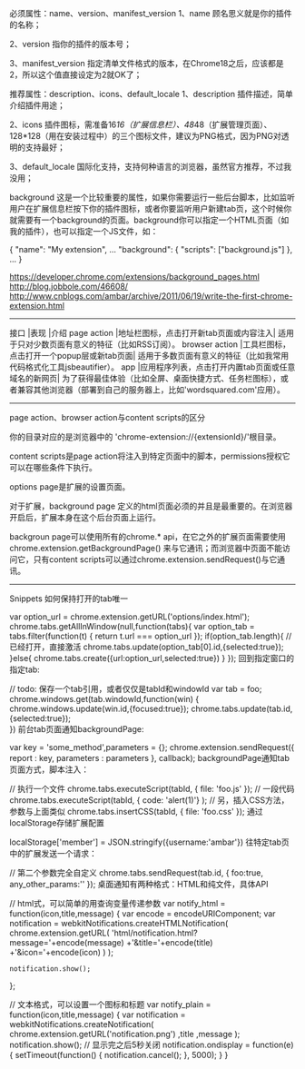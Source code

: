 必须属性：name、version、manifest_version
1、name 顾名思义就是你的插件的名称；

2、version 指你的插件的版本号；

3、manifest_version 指定清单文件格式的版本，在Chrome18之后，应该都是2，所以这个值直接设定为2就OK了；

推荐属性：description、icons、default_locale 
1、description 插件描述，简单介绍插件用途；

2、icons 插件图标，需准备16*16（扩展信息栏）、48*48（扩展管理页面）、128*128（用在安装过程中）的三个图标文件，建议为PNG格式，因为PNG对透明的支持最好；

3、default_locale 国际化支持，支持何种语言的浏览器，虽然官方推荐，不过我没用；

background
这是一个比较重要的属性，如果你需要运行一些后台脚本，比如监听用户在扩展信息栏按下你的插件图标，或者你要监听用户新建tab页，这个时候你就需要有一个background的页面。background你可以指定一个HTML页面（如我的插件），也可以指定一个JS文件，如：


{
  "name": "My extension",
  ...
  "background": {
    "scripts": ["background.js"]
  },
  ...
}

<https://developer.chrome.com/extensions/background_pages.html>
<http://blog.jobbole.com/46608/>
<http://www.cnblogs.com/ambar/archive/2011/06/19/write-the-first-chrome-extension.html>

***

接口	|表现	|介绍
page action	|地址栏图标，点击打开新tab页面或内容注入|	适用于只对少数页面有意义的特征（比如RSS订阅）。
browser action	|工具栏图标，点击打开一个popup层或新tab页面|	适用于多数页面有意义的特征（比如我常用代码格式化工具jsbeautifier）。
app	|应用程序列表，点击打开内置tab页面或任意域名的新网页|	为了获得最佳体验（比如全屏、桌面快捷方式、任务栏图标），或者兼容其他浏览器（部署到自己的服务器上，比如'wordsquared.com'应用）。

***

page action、browser action与content scripts的区分

你的目录对应的是浏览器中的 'chrome-extension://{extensionId}/'根目录。

content scripts是page action将注入到特定页面中的脚本，permissions授权它可以在哪些条件下执行。

options page是扩展的设置页面。

对于扩展，background page 定义的html页面必须的并且是最重要的。在浏览器开启后，扩展本身在这个后台页面上运行。

backgroun page可以使用所有的chrome.* api，在它之外的扩展页面需要使用 chrome.extension.getBackgroundPage() 来与它通讯；而浏览器中页面不能访问它，只有content scripts可以通过chrome.extension.sendRequest()与它通讯。

***

Snippets
如何保持打开的tab唯一

var option_url = chrome.extension.getURL('options/index.html');
chrome.tabs.getAllInWindow(null,function(tabs){
    var option_tab = tabs.filter(function(t) { return t.url === option_url });
    if(option_tab.length){
        // 已经打开，直接激活
        chrome.tabs.update(option_tab[0].id,{selected:true});
    }else{
        chrome.tabs.create({url:option_url,selected:true})
    }
});
回到指定窗口的指定tab:

// todo: 保存一个tab引用，或者仅仅是tabId和windowId
var tab = foo;
chrome.windows.get(tab.windowId,function(win) {
  chrome.windows.update(win.id,{focused:true});
  chrome.tabs.update(tab.id,{selected:true});	
})
前台tab页面通知backgroundPage:

var key = 'some_method',parameters = {};
chrome.extension.sendRequest({ report : key, parameters : parameters }, callback);
backgroundPage通知tab页面方式，脚本注入：

// 执行一个文件
chrome.tabs.executeScript(tabId, { file: 'foo.js' });
// 一段代码
chrome.tabs.executeScript(tabId, { code: 'alert(1)'} );
// 另，插入CSS方法，参数与上面类似
chrome.tabs.insertCSS(tabId, { file: 'foo.css' });
通过localStorage存储扩展配置

localStorage['member'] = JSON.stringify({username:'ambar'})
往特定tab页中的扩展发送一个请求：

// 第二个参数完全自定义
chrome.tabs.sendRequest(tab.id, { foo:true, any_other_params:'' });
桌面通知有两种格式：HTML和纯文件，具体API

// html式，可以简单的用查询变量传递参数
var notify_html = function(icon,title,message) {
    var encode = encodeURIComponent;
    var notification = webkitNotifications.createHTMLNotification(
        chrome.extension.getURL(
            'html/notification.html?message='+encode(message)
            +'&title='+encode(title)
            +'&icon='+encode(icon)
        )
    );
    
    notification.show();
};

// 文本格式，可以设置一个图标和标题
var notify_plain = function(icon,title,message) {
    var notification = webkitNotifications.createNotification(
        chrome.extension.getURL('notification.png')
        ,title
        ,message
    );
    notification.show();
    // 显示完之后5秒关闭
    notification.ondisplay = function(e) {
        setTimeout(function() { notification.cancel(); }, 5000);
    }
}
